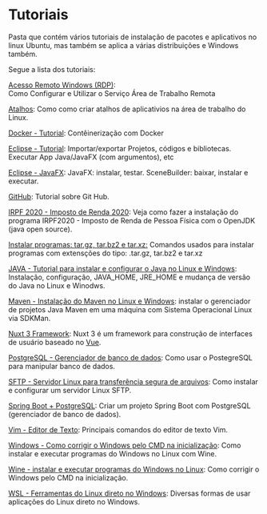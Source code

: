 # Tutoriais

Pasta que contém vários tutoriais de instalação de pacotes e aplicativos no linux Ubuntu, mas também se aplica a várias distribuições e Windows também.

Segue a lista dos tutoriais:

[Acesso Remoto Windows (RDP)](https://github.com/Elildes/tutoriais/blob/master/dist/rdp.md):  
Como Configurar e Utilizar o Serviço Área de Trabalho Remota  

[Atalhos](https://github.com/Elildes/tutoriais/blob/master/dist/atalhos.md):
Como como criar atalhos de aplicativios na área de trabalho do Linux.

[Docker - Tutorial](https://github.com/Elildes/tutoriais/blob/master/dist/docker.md):
Contêinerização com Docker

[Eclipse - Tutorial](https://github.com/Elildes/tutoriais/blob/master/dist/Eclipse.md):
Importar/exportar Projetos, códigos e bibliotecas. Executar App Java/JavaFX (com argumentos), etc

[Eclipse - JavaFX](https://github.com/Elildes/tutoriais/blob/master/dist/Eclipse-JavaFX.md):
JavaFX: instalar, testar. SceneBuilder: baixar, instalar e executar.

[GitHub](https://github.com/Elildes/tutoriais/blob/master/dist/git-github.md):
Tutorial sobre Git Hub.

[IRPF 2020 - Imposto de Renda 2020](https://github.com/Elildes/tutoriais/blob/master/dist/irpf-2020):
Veja como fazer a instalação do programa IRPF2020 - Imposto de Renda de Pessoa Física com o OpenJDK (java open source).

[Instalar programas: tar.gz, tar.bz2 e tar.xz:](https://github.com/Elildes/tutoriais/blob/master/dist/programas_.tar.gz_tar.bz2_tar.xz.txt)
Comandos usados para instalar programas com extensções do tipo:  .tar.gz, tar.bz2 e tar.xz  

[JAVA - Tutorial para instalar e configurar o Java no Linux e Windows](https://github.com/Elildes/tutoriais/blob/master/dist/java.md):
Instalação, configuração, JAVA_HOME, JRE_HOME e mudança de versão do Java no Linux e Winodws.

[Maven - Instalação do Maven no Linux e Windows](https://github.com/Elildes/tutoriais/blob/master/dist/maven.md):
instalar o gerenciador de projetos Java Maven em uma máquina com Sistema Operacional Linux via SDKMan.

[Nuxt 3 Framework](https://github.com/Elildes/tutoriais/blob/master/dist/nuxt.md):
Nuxt 3 é um framework para construção de interfaces de usuário baseado no [Vue](https://vuejs.org/).  

[PostgreSQL - Gerenciador de banco de dados](https://github.com/Elildes/tutoriais/blob/master/postgresql.md):
Como usar o PostegreSQL para manipular banco de dados.

[SFTP - Servidor Linux para transferência segura de arquivos](https://github.com/Elildes/tutoriais/blob/master/sftp-server.md):
Como instalar e configurar um servidor Linux SFTP.

[Spring Boot + PostgreSQL](https://github.com/Elildes/tutoriais/blob/master/dist/spring-boot-postgresql.md):
Criar um projeto Spring Boot com PostgreSQL (gerenciador de banco de dados).

[Vim - Editor de Texto](https://github.com/Elildes/tutoriais/blob/master/dist/vim.md):
Principais comandos do editor de texto Vim.

[Windows - Como corrigir o Windows pelo CMD na inicialização](https://github.com/Elildes/tutoriais/blob/master/dist/wine.md):
Como instalar e executar programas do Windows no Linux com Wine.

[Wine - instalar e executar programas do Windows no Linux](https://github.com/Elildes/tutoriais/blob/master/dist/windows-corrigir-init.md):
Como corrigir o Windows pelo CMD na inicialização.

[WSL - Ferramentas do Linux direto no Windows](https://github.com/Elildes/tutoriais/blob/master/dist/wsl.md):
Diversas formas de usar aplicações do Linux direto no Windows.
